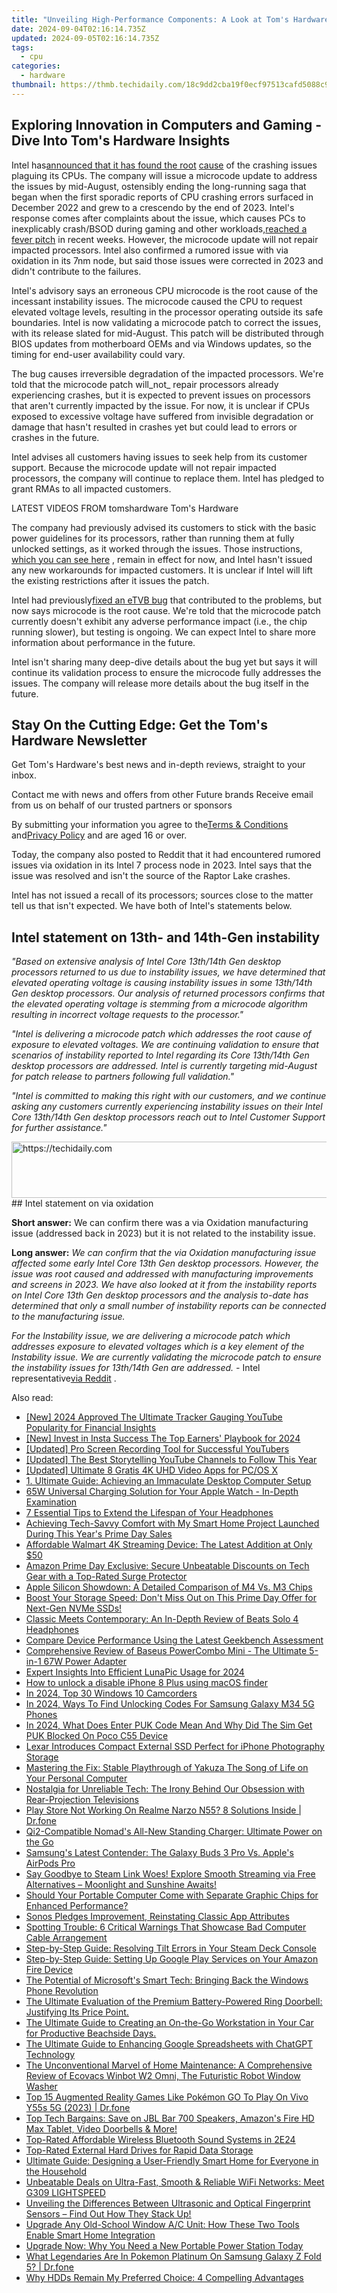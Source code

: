 ```yaml
---
title: "Unveiling High-Performance Components: A Look at Tom's Hardware Recommendations"
date: 2024-09-04T02:16:14.735Z
updated: 2024-09-05T02:16:14.735Z
tags:
  - cpu
categories:
  - hardware
thumbnail: https://thmb.techidaily.com/18c9dd2cba19f0ecf97513cafd5088c9e4acab9c65510cdf2678db2edca6954d.jpg
---
```


## Exploring Innovation in Computers and Gaming - Dive Into Tom's Hardware Insights

Intel has[announced that it has found the root](https://community.intel.com/t5/Processors/July-2024-Update-on-Instability-Reports-on-Intel-Core-13th-and/m-p/1617113#M74792) [cause](https://community.intel.com/t5/Processors/July-2024-Update-on-Instability-Reports-on-Intel-Core-13th-and/m-p/1617113#M74792) of the crashing issues plaguing its CPUs. The company will issue a microcode update to address the issues by mid-August, ostensibly ending the long-running saga that began when the first sporadic reports of CPU crashing errors surfaced in December 2022 and grew to a crescendo by the end of 2023\. Intel's response comes after complaints about the issue, which causes PCs to inexplicably crash/BSOD during gaming and other workloads,[reached a fever pitch](https://www.tomshardware.com/pc-components/cpus/game-publisher-claims-100-crash-rate-with-intel-cpus-alderon-games-says-company-sells-defective-13th-and-14th-gen-chips) in recent weeks. However, the microcode update will not repair impacted processors. Intel also confirmed a rumored issue with via oxidation in its 7nm node, but said those issues were corrected in 2023 and didn't contribute to the failures.

 Intel's advisory says an erroneous CPU microcode is the root cause of the incessant instability issues. The microcode caused the CPU to request elevated voltage levels, resulting in the processor operating outside its safe boundaries. Intel is now validating a microcode patch to correct the issues, with its release slated for mid-August. This patch will be distributed through BIOS updates from motherboard OEMs and via Windows updates, so the timing for end-user availability could vary.

 The bug causes irreversible degradation of the impacted processors. We're told that the microcode patch will_not_ repair processors already experiencing crashes, but it is expected to prevent issues on processors that aren't currently impacted by the issue. For now, it is unclear if CPUs exposed to excessive voltage have suffered from invisible degradation or damage that hasn't resulted in crashes yet but could lead to errors or crashes in the future.

 Intel advises all customers having issues to seek help from its customer support. Because the microcode update will not repair impacted processors, the company will continue to replace them. Intel has pledged to grant RMAs to all impacted customers.

 LATEST VIDEOS FROM tomshardware Tom's Hardware

 The company had previously advised its customers to stick with the basic power guidelines for its processors, rather than running them at fully unlocked settings, as it worked through the issues. Those instructions, [which you can see here](https://www.tomshardware.com/pc-components/cpus/intel-issues-official-statement-on-core-k-series-crashes-stick-to-intels-official-power-profiles) , remain in effect for now, and Intel hasn't issued any new workarounds for impacted customers. It is unclear if Intel will lift the existing restrictions after it issues the patch.

 Intel had previously[fixed an eTVB bug](https://www.tomshardware.com/pc-components/cpus/intel-denies-reports-that-it-identified-a-root-cause-for-core-i9-crashing-issues-investigation-continues) that contributed to the problems, but now says microcode is the root cause. We're told that the microcode patch currently doesn't exhibit any adverse performance impact (i.e., the chip running slower), but testing is ongoing. We can expect Intel to share more information about performance in the future.

 Intel isn't sharing many deep-dive details about the bug yet but says it will continue its validation process to ensure the microcode fully addresses the issues. The company will release more details about the bug itself in the future.

## Stay On the Cutting Edge: Get the Tom's Hardware Newsletter

 Get Tom's Hardware's best news and in-depth reviews, straight to your inbox.

 Contact me with news and offers from other Future brands  Receive email from us on behalf of our trusted partners or sponsors

 By submitting your information you agree to the[Terms & Conditions](https://futureplc.com/terms-conditions/) and[Privacy Policy](https://futureplc.com/privacy-policy/) and are aged 16 or over.

 Today, the company also posted to Reddit that it had encountered rumored issues via oxidation in its Intel 7 process node in 2023\. Intel says that the issue was resolved and isn't the source of the Raptor Lake crashes.

 Intel has not issued a recall of its processors; sources close to the matter tell us that isn't expected. We have both of Intel's statements below.

## Intel statement on 13th- and 14th-Gen instability

 _"Based on extensive analysis of Intel Core 13th/14th Gen desktop processors returned to us due to instability issues, we have determined that elevated operating voltage is causing instability issues in some 13th/14th Gen desktop processors. Our analysis of returned processors confirms that the elevated operating voltage is stemming from a microcode algorithm resulting in incorrect voltage requests to the processor."_

 _"Intel is delivering a microcode patch which addresses the root cause of exposure to elevated voltages. We are continuing validation to ensure that scenarios of instability reported to Intel regarding its Core 13th/14th Gen desktop processors are addressed. Intel is currently targeting mid-August for patch release to partners following full validation."_

 _"Intel is committed to making this right with our customers, and we continue asking any customers currently experiencing instability issues on their Intel Core 13th/14th Gen desktop processors reach out to Intel Customer Support for further assistance."_

<!-- affiliate ads begin -->
<a href="https://arkmc.pxf.io/c/5597632/352555/5172" target="_top" id="352555">
  <img src="//a.impactradius-go.com/display-ad/5172-352555" border="0" alt="https://techidaily.com" width="720" height="90"/>
</a>
<img height="0" width="0" src="https://arkmc.pxf.io/i/5597632/352555/5172" style="position:absolute;visibility:hidden;" border="0" />
<!-- affiliate ads end -->
## Intel statement on via oxidation

**Short answer:** We can confirm there was a via Oxidation manufacturing issue (addressed back in 2023) but it is not related to the instability issue.

**Long answer:**   _We can confirm that the via Oxidation manufacturing issue affected some early Intel Core 13th Gen desktop processors. However, the issue was root caused and addressed with manufacturing improvements and screens in 2023\. We have also looked at it from the instability reports on Intel Core 13th Gen desktop processors and the analysis to-date has determined that only a small number of instability reports can be connected to the manufacturing issue._

 _For the Instability issue, we are delivering a microcode patch which addresses exposure to elevated voltages which is a key element of the Instability issue. We are currently validating the microcode patch to ensure the instability issues for 13th/14th Gen are addressed. -_ Intel representative[via Reddit](https://www.reddit.com/r/intel/comments/1e9mf04/comment/lefz09c/) .


<ins class="adsbygoogle"
     style="display:block"
     data-ad-format="autorelaxed"
     data-ad-client="ca-pub-7571918770474297"
     data-ad-slot="1223367746"></ins>



<ins class="adsbygoogle"
     style="display:block"
     data-ad-client="ca-pub-7571918770474297"
     data-ad-slot="8358498916"
     data-ad-format="auto"
     data-full-width-responsive="true"></ins>

<span class="atpl-alsoreadstyle">Also read:</span>
<div><ul>
<li><a href="https://youtube-zero.techidaily.com/024-approved-the-ultimate-tracker-gauging-youtube-popularity-for-financial-insights/"><u>[New] 2024 Approved  The Ultimate Tracker  Gauging YouTube Popularity for Financial Insights</u></a></li>
<li><a href="https://instagram-videos.techidaily.com/new-invest-in-insta-success-the-top-earners-playbook-for-2024/"><u>[New] Invest in Insta Success  The Top Earners' Playbook for 2024</u></a></li>
<li><a href="https://facebook-video-footage.techidaily.com/updated-pro-screen-recording-tool-for-successful-youtubers/"><u>[Updated] Pro Screen Recording Tool for Successful YouTubers</u></a></li>
<li><a href="https://some-approaches.techidaily.com/updated-the-best-storytelling-youtube-channels-to-follow-this-year/"><u>[Updated] The Best Storytelling YouTube Channels to Follow This Year</u></a></li>
<li><a href="https://article-files.techidaily.com/updated-ultimate-8-gratis-4k-uhd-video-apps-for-pcos-x/"><u>[Updated] Ultimate 8 Gratis 4K UHD Video Apps for PC/OS X</u></a></li>
<li><a href="https://hardware-help.techidaily.com/1-ultimate-guide-achieving-an-immaculate-desktop-computer-setup/"><u>1. Ultimate Guide: Achieving an Immaculate Desktop Computer Setup</u></a></li>
<li><a href="https://hardware-help.techidaily.com/65w-universal-charging-solution-for-your-apple-watch-in-depth-examination/"><u>65W Universal Charging Solution for Your Apple Watch - In-Depth Examination</u></a></li>
<li><a href="https://hardware-help.techidaily.com/7-essential-tips-to-extend-the-lifespan-of-your-headphones/"><u>7 Essential Tips to Extend the Lifespan of Your Headphones</u></a></li>
<li><a href="https://hardware-help.techidaily.com/achieving-tech-savvy-comfort-with-my-smart-home-project-launched-during-this-years-prime-day-sales/"><u>Achieving Tech-Savvy Comfort with My Smart Home Project Launched During This Year's Prime Day Sales</u></a></li>
<li><a href="https://hardware-help.techidaily.com/affordable-walmart-4k-streaming-device-the-latest-addition-at-only-50/"><u>Affordable Walmart 4K Streaming Device: The Latest Addition at Only $50</u></a></li>
<li><a href="https://hardware-help.techidaily.com/amazon-prime-day-exclusive-secure-unbeatable-discounts-on-tech-gear-with-a-top-rated-surge-protector/"><u>Amazon Prime Day Exclusive: Secure Unbeatable Discounts on Tech Gear with a Top-Rated Surge Protector</u></a></li>
<li><a href="https://hardware-help.techidaily.com/apple-silicon-showdown-a-detailed-comparison-of-m4-vs-m3-chips/"><u>Apple Silicon Showdown: A Detailed Comparison of M4 Vs. M3 Chips</u></a></li>
<li><a href="https://hardware-help.techidaily.com/boost-your-storage-speed-dont-miss-out-on-this-prime-day-offer-for-next-gen-nvme-ssds/"><u>Boost Your Storage Speed: Don't Miss Out on This Prime Day Offer for Next-Gen NVMe SSDs!</u></a></li>
<li><a href="https://hardware-help.techidaily.com/classic-meets-contemporary-an-in-depth-review-of-beats-solo-4-headphones/"><u>Classic Meets Contemporary: An In-Depth Review of Beats Solo 4 Headphones</u></a></li>
<li><a href="https://hardware-help.techidaily.com/compare-device-performance-using-the-latest-geekbench-assessment/"><u>Compare Device Performance Using the Latest Geekbench Assessment</u></a></li>
<li><a href="https://hardware-help.techidaily.com/comprehensive-review-of-baseus-powercombo-mini-the-ultimate-5-in-1-67w-power-adapter/"><u>Comprehensive Review of Baseus PowerCombo Mini - The Ultimate 5-in-1 67W Power Adapter</u></a></li>
<li><a href="https://some-techniques.techidaily.com/expert-insights-into-efficient-lunapic-usage-for-2024/"><u>Expert Insights Into Efficient LunaPic Usage for 2024</u></a></li>
<li><a href="https://review-topics.techidaily.com/how-to-unlock-a-disable-iphone-8-plus-using-macos-finder-by-drfone-ios-unlock-ios-unlock/"><u>How to unlock a disable iPhone 8 Plus using macOS finder</u></a></li>
<li><a href="https://screen-sharing-recording.techidaily.com/in-2024-top-30-windows-10-camcorders/"><u>In 2024, Top 30 Windows 10 Camcorders</u></a></li>
<li><a href="https://sim-unlock.techidaily.com/in-2024-ways-to-find-unlocking-codes-for-samsung-galaxy-m34-5g-phones-by-drfone-android/"><u>In 2024, Ways To Find Unlocking Codes For Samsung Galaxy M34 5G Phones</u></a></li>
<li><a href="https://sim-unlock.techidaily.com/in-2024-what-does-enter-puk-code-mean-and-why-did-the-sim-get-puk-blocked-on-poco-c55-device-by-drfone-android/"><u>In 2024, What Does Enter PUK Code Mean And Why Did The Sim Get PUK Blocked On Poco C55 Device</u></a></li>
<li><a href="https://hardware-help.techidaily.com/lexar-introduces-compact-external-ssd-perfect-for-iphone-photography-storage/"><u>Lexar Introduces Compact External SSD Perfect for iPhone Photography Storage</u></a></li>
<li><a href="https://win-able.techidaily.com/mastering-the-fix-stable-playthrough-of-yakuza-the-song-of-life-on-your-personal-computer/"><u>Mastering the Fix: Stable Playthrough of Yakuza The Song of Life on Your Personal Computer</u></a></li>
<li><a href="https://hardware-help.techidaily.com/nostalgia-for-unreliable-tech-the-irony-behind-our-obsession-with-rear-projection-televisions/"><u>Nostalgia for Unreliable Tech: The Irony Behind Our Obsession with Rear-Projection Televisions</u></a></li>
<li><a href="https://fix-guide.techidaily.com/play-store-not-working-on-realme-narzo-n55-8-solutions-inside-drfone-by-drfone-fix-android-problems-fix-android-problems/"><u>Play Store Not Working On Realme Narzo N55? 8 Solutions Inside | Dr.fone</u></a></li>
<li><a href="https://hardware-help.techidaily.com/qi2-compatible-nomads-all-new-standing-charger-ultimate-power-on-the-go/"><u>Qi2-Compatible Nomad's All-New Standing Charger: Ultimate Power on the Go</u></a></li>
<li><a href="https://hardware-help.techidaily.com/samsungs-latest-contender-the-galaxy-buds-3-pro-vs-apples-airpods-pro/"><u>Samsung's Latest Contender: The Galaxy Buds 3 Pro Vs. Apple's AirPods Pro</u></a></li>
<li><a href="https://hardware-help.techidaily.com/say-goodbye-to-steam-link-woes-explore-smooth-streaming-via-free-alternatives-moonlight-and-sunshine-awaits/"><u>Say Goodbye to Steam Link Woes! Explore Smooth Streaming via Free Alternatives – Moonlight and Sunshine Awaits!</u></a></li>
<li><a href="https://hardware-help.techidaily.com/should-your-portable-computer-come-with-separate-graphic-chips-for-enhanced-performance/"><u>Should Your Portable Computer Come with Separate Graphic Chips for Enhanced Performance?</u></a></li>
<li><a href="https://hardware-help.techidaily.com/sonos-pledges-improvement-reinstating-classic-app-attributes/"><u>Sonos Pledges Improvement, Reinstating Classic App Attributes</u></a></li>
<li><a href="https://hardware-help.techidaily.com/spotting-trouble-6-critical-warnings-that-showcase-bad-computer-cable-arrangement/"><u>Spotting Trouble: 6 Critical Warnings That Showcase Bad Computer Cable Arrangement</u></a></li>
<li><a href="https://hardware-help.techidaily.com/step-by-step-guide-resolving-tilt-errors-in-your-steam-deck-console/"><u>Step-by-Step Guide: Resolving Tilt Errors in Your Steam Deck Console</u></a></li>
<li><a href="https://hardware-help.techidaily.com/step-by-step-guide-setting-up-google-play-services-on-your-amazon-fire-device/"><u>Step-by-Step Guide: Setting Up Google Play Services on Your Amazon Fire Device</u></a></li>
<li><a href="https://hardware-help.techidaily.com/the-potential-of-microsofts-smart-tech-bringing-back-the-windows-phone-revolution/"><u>The Potential of Microsoft's Smart Tech: Bringing Back the Windows Phone Revolution</u></a></li>
<li><a href="https://hardware-help.techidaily.com/the-ultimate-evaluation-of-the-premium-battery-powered-ring-doorbell-justifying-its-price-point/"><u>The Ultimate Evaluation of the Premium Battery-Powered Ring Doorbell: Justifying Its Price Point.</u></a></li>
<li><a href="https://hardware-help.techidaily.com/the-ultimate-guide-to-creating-an-on-the-go-workstation-in-your-car-for-productive-beachside-days/"><u>The Ultimate Guide to Creating an On-the-Go Workstation in Your Car for Productive Beachside Days.</u></a></li>
<li><a href="https://tech-revival.techidaily.com/the-ultimate-guide-to-enhancing-google-spreadsheets-with-chatgpt-technology/"><u>The Ultimate Guide to Enhancing Google Spreadsheets with ChatGPT Technology</u></a></li>
<li><a href="https://hardware-help.techidaily.com/the-unconventional-marvel-of-home-maintenance-a-comprehensive-review-of-ecovacs-winbot-w2-omni-the-futuristic-robot-window-washer/"><u>The Unconventional Marvel of Home Maintenance: A Comprehensive Review of Ecovacs Winbot W2 Omni, The Futuristic Robot Window Washer</u></a></li>
<li><a href="https://change-location.techidaily.com/top-15-augmented-reality-games-like-pokemon-go-to-play-on-vivo-y55s-5g-2023-drfone-by-drfone-virtual-android/"><u>Top 15 Augmented Reality Games Like Pokémon GO To Play On Vivo Y55s 5G (2023) | Dr.fone</u></a></li>
<li><a href="https://hardware-help.techidaily.com/top-tech-bargains-save-on-jbl-bar-700-speakers-amazons-fire-hd-max-tablet-video-doorbells-and-more/"><u>Top Tech Bargains: Save on JBL Bar 700 Speakers, Amazon's Fire HD Max Tablet, Video Doorbells & More!</u></a></li>
<li><a href="https://hardware-help.techidaily.com/top-rated-affordable-wireless-bluetooth-sound-systems-in-2e24/"><u>Top-Rated Affordable Wireless Bluetooth Sound Systems in 2E24</u></a></li>
<li><a href="https://hardware-help.techidaily.com/top-rated-external-hard-drives-for-rapid-data-storage/"><u>Top-Rated External Hard Drives for Rapid Data Storage</u></a></li>
<li><a href="https://hardware-help.techidaily.com/ultimate-guide-designing-a-user-friendly-smart-home-for-everyone-in-the-household/"><u>Ultimate Guide: Designing a User-Friendly Smart Home for Everyone in the Household</u></a></li>
<li><a href="https://hardware-help.techidaily.com/unbeatable-deals-on-ultra-fast-smooth-and-reliable-wifi-networks-meet-g309-lightspeed/"><u>Unbeatable Deals on Ultra-Fast, Smooth & Reliable WiFi Networks: Meet G309 LIGHTSPEED</u></a></li>
<li><a href="https://hardware-help.techidaily.com/unveiling-the-differences-between-ultrasonic-and-optical-fingerprint-sensors-find-out-how-they-stack-up/"><u>Unveiling the Differences Between Ultrasonic and Optical Fingerprint Sensors – Find Out How They Stack Up!</u></a></li>
<li><a href="https://hardware-help.techidaily.com/upgrade-any-old-school-window-ac-unit-how-these-two-tools-enable-smart-home-integration/"><u>Upgrade Any Old-School Window A/C Unit: How These Two Tools Enable Smart Home Integration</u></a></li>
<li><a href="https://hardware-help.techidaily.com/upgrade-now-why-you-need-a-new-portable-power-station-today/"><u>Upgrade Now: Why You Need a New Portable Power Station Today</u></a></li>
<li><a href="https://change-location.techidaily.com/what-legendaries-are-in-pokemon-platinum-on-samsung-galaxy-z-fold-5-drfone-by-drfone-virtual-android/"><u>What Legendaries Are In Pokemon Platinum On Samsung Galaxy Z Fold 5? | Dr.fone</u></a></li>
<li><a href="https://hardware-help.techidaily.com/why-hdds-remain-my-preferred-choice-4-compelling-advantages/"><u>Why HDDs Remain My Preferred Choice: 4 Compelling Advantages</u></a></li>
</ul></div>

